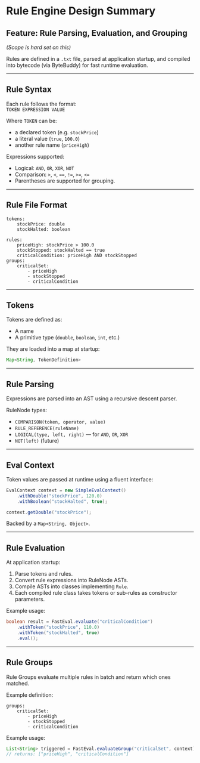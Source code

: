 # Rule Engine Design Summary

## Feature: Rule Parsing, Evaluation, and Grouping
*(Scope is hard set on this)*

Rules are defined in a `.txt` file, parsed at application startup, and compiled into bytecode (via ByteBuddy) for fast runtime evaluation.

---

## Rule Syntax

Each rule follows the format:  
`TOKEN EXPRESSION VALUE`

Where `TOKEN` can be:
- a declared token (e.g. `stockPrice`)
- a literal value (`true`, `100.0`)
- another rule name (`priceHigh`)

Expressions supported:
- Logical: `AND`, `OR`, `XOR`, `NOT`
- Comparison: `>`, `<`, `==`, `!=`, `>=`, `<=`
- Parentheses are supported for grouping.

---

## Rule File Format

```
tokens:
    stockPrice: double
    stockHalted: boolean

rules:
    priceHigh: stockPrice > 100.0
    stockStopped: stockHalted == true
    criticalCondition: priceHigh AND stockStopped
groups:
    criticalSet:
        - priceHigh
        - stockStopped
        - criticalCondition
```

---

## Tokens

Tokens are defined as:
- A name
- A primitive type (`double`, `boolean`, `int`, etc.)

They are loaded into a map at startup:

```java
Map<String, TokenDefinition>
```

---

## Rule Parsing

Expressions are parsed into an AST using a recursive descent parser.

RuleNode types:
- `COMPARISON(token, operator, value)`
- `RULE_REFERENCE(ruleName)`
- `LOGICAL(type, left, right)` — for `AND`, `OR`, `XOR`
- `NOT(left)` (future)

---

## Eval Context

Token values are passed at runtime using a fluent interface:

```java
EvalContext context = new SimpleEvalContext()
    .withDouble("stockPrice", 120.0)
    .withBoolean("stockHalted", true);

context.getDouble("stockPrice");
```

Backed by a `Map<String, Object>`.

---

## Rule Evaluation

At application startup:
1. Parse tokens and rules.
2. Convert rule expressions into RuleNode ASTs.
3. Compile ASTs into classes implementing `Rule`.
4. Each compiled rule class takes tokens or sub-rules as constructor parameters.

Example usage:

```java
boolean result = FastEval.evaluate("criticalCondition")
    .withToken("stockPrice", 110.0)
    .withToken("stockHalted", true)
    .eval();
```

---

## Rule Groups

Rule Groups evaluate multiple rules in batch and return which ones matched.

Example definition:

```
groups:
    criticalSet:
        - priceHigh
        - stockStopped
        - criticalCondition
```

Example usage:

```java
List<String> triggered = FastEval.evaluateGroup("criticalSet", context);
// returns: ["priceHigh", "criticalCondition"]
```
